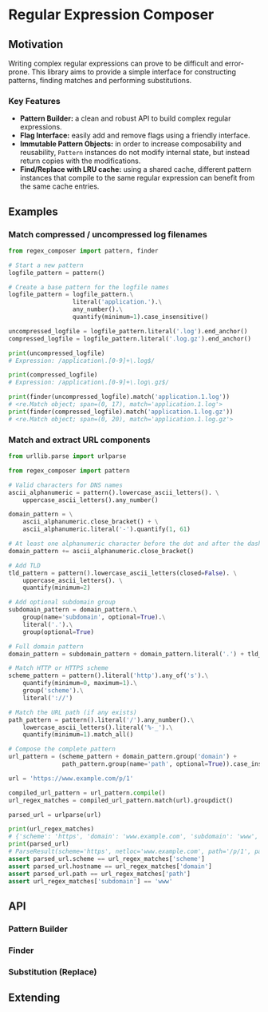 # Regular Expression Composer

## Motivation

Writing complex regular expressions can prove to be difficult and error-prone. This library aims to provide a simple interface for constructing patterns, finding matches and performing substitutions.

### Key Features

- **Pattern Builder:** a clean and robust API to build complex regular expressions.
- **Flag Interface:** easily add and remove flags using a friendly interface.
- **Immutable Pattern Objects:** in order to increase composability and reusability, `Pattern` instances do not modify internal state, but instead return copies with the modifications.
- **Find/Replace with LRU cache:** using a shared cache, different pattern instances that compile to the same regular expression can benefit from the same cache entries.

## Examples

### Match compressed / uncompressed log filenames

```python
from regex_composer import pattern, finder

# Start a new pattern
logfile_pattern = pattern()

# Create a base pattern for the logfile names
logfile_pattern = logfile_pattern.\
                  literal('application.').\
                  any_number().\
                  quantify(minimum=1).case_insensitive()

uncompressed_logfile = logfile_pattern.literal('.log').end_anchor()
compressed_logfile = logfile_pattern.literal('.log.gz').end_anchor()

print(uncompressed_logfile)
# Expression: /application\.[0-9]+\.log$/

print(compressed_logfile)
# Expression: /application\.[0-9]+\.log\.gz$/

print(finder(uncompressed_logfile).match('application.1.log'))
# <re.Match object; span=(0, 17), match='application.1.log'>
print(finder(compressed_logfile).match('application.1.log.gz'))
# <re.Match object; span=(0, 20), match='application.1.log.gz'>
```

### Match and extract URL components

```python
from urllib.parse import urlparse

from regex_composer import pattern

# Valid characters for DNS names
ascii_alphanumeric = pattern().lowercase_ascii_letters(). \
    uppercase_ascii_letters().any_number()

domain_pattern = \
    ascii_alphanumeric.close_bracket() + \
    ascii_alphanumeric.literal('-').quantify(1, 61)

# At least one alphanumeric character before the dot and after the dash
domain_pattern += ascii_alphanumeric.close_bracket()

# Add TLD
tld_pattern = pattern().lowercase_ascii_letters(closed=False). \
    uppercase_ascii_letters(). \
    quantify(minimum=2)

# Add optional subdomain group
subdomain_pattern = domain_pattern.\
    group(name='subdomain', optional=True).\
    literal('.').\
    group(optional=True)

# Full domain pattern
domain_pattern = subdomain_pattern + domain_pattern.literal('.') + tld_pattern

# Match HTTP or HTTPS scheme
scheme_pattern = pattern().literal('http').any_of('s').\
    quantify(minimum=0, maximum=1).\
    group('scheme').\
    literal('://')

# Match the URL path (if any exists)
path_pattern = pattern().literal('/').any_number().\
    lowercase_ascii_letters().literal('%-_').\
    quantify(minimum=1).match_all()

# Compose the complete pattern
url_pattern = (scheme_pattern + domain_pattern.group('domain') +
               path_pattern.group(name='path', optional=True)).case_insensitive()

url = 'https://www.example.com/p/1'

compiled_url_pattern = url_pattern.compile()
url_regex_matches = compiled_url_pattern.match(url).groupdict()

parsed_url = urlparse(url)

print(url_regex_matches)
# {'scheme': 'https', 'domain': 'www.example.com', 'subdomain': 'www', 'path': '/p/1'}
print(parsed_url)
# ParseResult(scheme='https', netloc='www.example.com', path='/p/1', params='', query='', fragment='')
assert parsed_url.scheme == url_regex_matches['scheme']
assert parsed_url.hostname == url_regex_matches['domain']
assert parsed_url.path == url_regex_matches['path']
assert url_regex_matches['subdomain'] == 'www'
```

## API

### Pattern Builder

### Finder

### Substitution (Replace) 

## Extending


